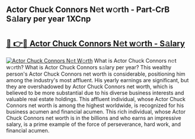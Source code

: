 ## Actor Chuck Connors N𝚎t w𝚘rth - Part-CrB S𝚊lary per year 1XCnp

# <h2><a href="http://gc0tld.nevu.top/?p=Actor+Chuck+Connors">🔗 👉🔴 Actor Chuck Connors N𝚎t w𝚘rth - S𝚊lary</a></h2>

[![Actor Chuck Connors N𝚎t W𝚘rth](https://i.imgur.com/Oavwk0R.jpeg)](http://gc0tld.nevu.top/?p=Actor+Chuck+Connors)
What is Actor Chuck Connors n𝚎t w𝚘rth? What is Actor Chuck Connors s𝚊lary per year?
This wealthy person's Actor Chuck Connors net worth is considerable, positioning him among the industry's most affluent. His yearly earnings are significant, but they are overshadowed by Actor Chuck Connors net worth, which is believed to be more substantial due to his diverse business interests and valuable real estate holdings. This affluent individual, whose Actor Chuck Connors net worth is among the highest worldwide, is recognized for his business acumen and financial acumen. This rich individual, whose Actor Chuck Connors net worth is in the billions and who earns an impressive salary, is a prime example of the force of perseverance, hard work, and financial acumen.
